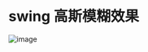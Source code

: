 # swing 高斯模糊效果

![image](https://github.com/alvin198761/Luna_Demo/blob/master/GaussianTest/pic.jpg)
